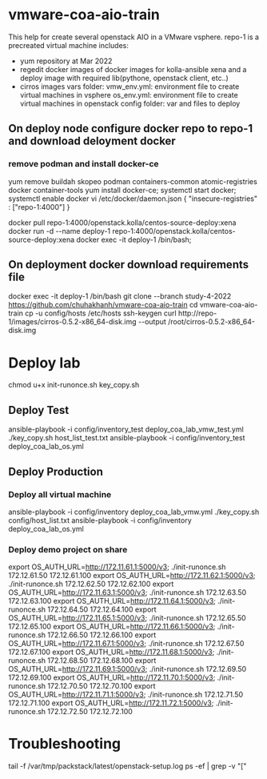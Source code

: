 # vmware-coa-aio-train
This help for create several openstack AIO in a VMware vsphere.
repo-1 is a precreated virtual machine includes:
- yum repository at Mar 2022
- regedit docker images of docker images for kolla-ansible xena and a deploy image with required lib(pythone, openstack client, etc..)
- cirros images
vars folder: 
   vmw_env.yml: environment file to create virtual machines in vsphere
   os_env.yml: environment file to create virtual machines in openstack
config folder: var and files to deploy

## On deploy node configure docker repo to repo-1 and download deloyment docker
### remove podman and install docker-ce
yum remove buildah skopeo podman containers-common atomic-registries docker container-tools
yum install docker-ce; systemctl start docker; systemctl enable docker
vi /etc/docker/daemon.json
{
  "insecure-registries" : ["repo-1:4000"]
}

docker pull repo-1:4000/openstack.kolla/centos-source-deploy:xena
docker run -d --name deploy-1 repo-1:4000/openstack.kolla/centos-source-deploy:xena
docker exec -it deploy-1 /bin/bash; 

## On deployment docker download requirements file

docker exec -it deploy-1 /bin/bash
 git clone --branch study-4-2022 https://github.com/chuhakhanh/vmware-coa-aio-train
cd vmware-coa-aio-train 
cp -u config/hosts /etc/hosts 
ssh-keygen 
curl http://repo-1/images/cirros-0.5.2-x86_64-disk.img --output /root/cirros-0.5.2-x86_64-disk.img 

# Deploy lab
chmod u+x init-runonce.sh key_copy.sh
## Deploy Test
ansible-playbook -i config/inventory_test deploy_coa_lab_vmw_test.yml
./key_copy.sh host_list_test.txt
ansible-playbook -i config/inventory_test deploy_coa_lab_os.yml

## Deploy Production
### Deploy all virtual machine

ansible-playbook -i config/inventory deploy_coa_lab_vmw.yml
./key_copy.sh config/host_list.txt 
ansible-playbook -i config/inventory deploy_coa_lab_os.yml

### Deploy demo project on share 

export OS_AUTH_URL=http://172.11.61.1:5000/v3; ./init-runonce.sh 172.12.61.50 172.12.61.100
export OS_AUTH_URL=http://172.11.62.1:5000/v3; ./init-runonce.sh 172.12.62.50 172.12.62.100
export OS_AUTH_URL=http://172.11.63.1:5000/v3; ./init-runonce.sh 172.12.63.50 172.12.63.100
export OS_AUTH_URL=http://172.11.64.1:5000/v3; ./init-runonce.sh 172.12.64.50 172.12.64.100
export OS_AUTH_URL=http://172.11.65.1:5000/v3; ./init-runonce.sh 172.12.65.50 172.12.65.100
export OS_AUTH_URL=http://172.11.66.1:5000/v3; ./init-runonce.sh 172.12.66.50 172.12.66.100
export OS_AUTH_URL=http://172.11.67.1:5000/v3; ./init-runonce.sh 172.12.67.50 172.12.67.100
export OS_AUTH_URL=http://172.11.68.1:5000/v3; ./init-runonce.sh 172.12.68.50 172.12.68.100
export OS_AUTH_URL=http://172.11.69.1:5000/v3; ./init-runonce.sh 172.12.69.50 172.12.69.100
export OS_AUTH_URL=http://172.11.70.1:5000/v3; ./init-runonce.sh 172.12.70.50 172.12.70.100
export OS_AUTH_URL=http://172.11.71.1:5000/v3; ./init-runonce.sh 172.12.71.50 172.12.71.100
export OS_AUTH_URL=http://172.11.72.1:5000/v3; ./init-runonce.sh 172.12.72.50 172.12.72.100

# Troubleshooting
tail -f /var/tmp/packstack/latest/openstack-setup.log 
ps -ef | grep -v "\["